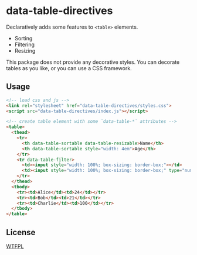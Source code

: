 # data-table-directives

Declaratively adds some features to `<table>` elements.

- Sorting
- Filtering
- Resizing

This package does not provide any decorative styles. You can decorate tables as you like, or you can use a CSS framework.

## Usage

```html
<!-- load css and js -->
<link rel="stylesheet" href="data-table-directives/styles.css">
<script src="data-table-directives/index.js"></script>

<!-- create table element with some `data-table-*` attributes -->
<table>
  <thead>
    <tr>
      <th data-table-sortable data-table-resizable>Name</th>
      <th data-table-sortable style="width: 4em">Age</th>
    </tr>
    <tr data-table-filter>
      <td><input style="width: 100%; box-sizing: border-box;"></td>
      <td><input style="width: 100%; box-sizing: border-box;" type="number"></td>
    </tr>
  </thead>
  <tbody>
    <tr><td>Alice</td><td>24</td></tr>
    <tr><td>Bob</td><td>21</td></tr>
    <tr><td>Charlie</td><td>100</td></tr>
  </tbody>
</table>
```

## License

[WTFPL](http://www.wtfpl.net)
